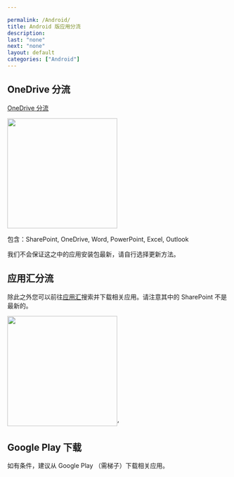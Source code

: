 ```yaml
---

permalink: /Android/
title: Android 版应用分流
description:
last: "none"
next: "none"
layout: default
categories: ["Android"]
---
```

## OneDrive 分流

<script>
    document.addEventListener('DOMContentLoaded', function() {
    var elems = document.querySelectorAll('.materialboxed');
    var instances = M.Materialbox.init(elems);
  });
</script>

<a href="https://bdfz.sharepoint.com/:f:/s/PublicDatabase/EspN9dhqSghAm8iNsuhaDzQBdwO-3UHNVJJUsBaVkloKhA?e=xGZhOU" class=" btn red darken-3 white-text" target="_blank">OneDrive 分流</a>

<img src="../img/andApps.png" width="250" class=" materialboxed">

包含：SharePoint, OneDrive, Word, PowerPoint, Excel, Outlook

我们不会保证这之中的应用安装包最新，请自行选择更新方法。

## 应用汇分流

除此之外您可以前往[应用汇](http://www.appchina.com/)搜索并下载相关应用。请注意其中的 SharePoint 不是最新的。

<img src="../img/appchina..png" width="250" class=" materialboxed">‘

## Google Play 下载

如有条件，建议从 Google Play （需梯子）下载相关应用。